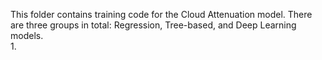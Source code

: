 This folder contains training code for the Cloud Attenuation model. There are three groups in total: Regression, Tree-based, and Deep Learning models.  
1. 
